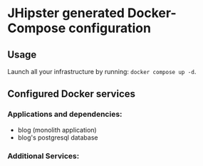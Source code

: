 # JHipster generated Docker-Compose configuration

## Usage

Launch all your infrastructure by running: `docker compose up -d`.

## Configured Docker services

### Applications and dependencies:

- blog (monolith application)
- blog's postgresql database

### Additional Services:
